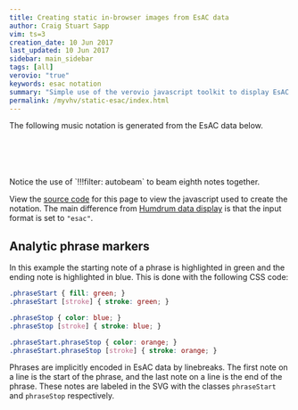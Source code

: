 ```yaml
---
title: Creating static in-browser images from EsAC data
author: Craig Stuart Sapp
vim: ts=3
creation_date: 10 Jun 2017
last_updated: 10 Jun 2017
sidebar: main_sidebar
tags: [all]
verovio: "true"
keywords: esac notation 
summary: "Simple use of the verovio javascript toolkit to display EsAC data as graphical notation on a stand-alone webpage with a tiny bit of javascript."
permalink: /myvhv/static-esac/index.html
---
```


<style>

/* Analytic phrase markers */

.phraseStart { fill: green; }
.phraseStart [stroke] { stroke: green; }

.phraseStop { color: blue; }
.phraseStop [stroke] { stroke: blue; }

.phraseStart.phraseStop { color: orange; }
.phraseStart.phraseStop [stroke] { stroke: orange; }

</style>



The following music notation is generated from the EsAC data below.

<div id="notation"></div>
<pre style="width:500px; margin:auto; margin-top:50px;" id="text"></pre>

<script type="application/x-esac" id="source">!!!filter: autobeam
BOEHME
CUT[ES IST IN DEINEN LIEDERN MEIN VOLK DIR PROPHEZEIT]
REG[Europa, Mitteleuropa, Deutschland]
KEY[B0029  08  C 4/4]
MEL[12  3_3_4_3_  522_0_
    23  4_4_6_54  3__0_
    1_  6_6_+1_76  655_0_
    +1_  5_355_42  1__0_
    1_  6_6_+1_76  655_0_
    +1_  5_355_42  1__0_ //] >>
FCT[politisch, national, Vaterlands - Lied]
</script>

<script>

// var vrvToolkit;

window.addEventListener("DOMContentLoaded", function() {
	// vrvToolkit = new verovio.toolkit();
	showMyEsac("source", "notation", "text");
});

function showMyEsac(sourceid, targetid, textid) {
	if (!vrvToolkit) {
		return;
	}
	var source = document.querySelector("#" + sourceid);
	var target = document.querySelector("#" + targetid);
	var text   = document.querySelector("#" + textid);
	var esac = source.textContent;

	if (!esac) {
		return;
	}
	if (!target) {
		return;
	}
	text.textContent = esac;
	var options = {
		inputFormat: "esac",
		adjustPageHeight: 1,
		pageHeight: 20000,
		pageWidth: 1300,
		spacingLinear: 0.24,
		spacingNonLinear: 0.55,
		spacingStaff: 1,
		scale: 50,
		font: "Leipzig"
	};
	var svg = vrvToolkit.renderData(esac, options);
	target.innerHTML = svg;
	target.style.marginTop = "-50px";
	target.style.marginLeft = "100px";
}

</script>

<br/>
<br/>
Notice the use of `!!!filter: autobeam` to beam eighth notes together.


View the [source code](https://raw.githubusercontent.com/humdrum-tools/vhv-documentation/gh-pages/myvhv/static-esac/index.md)
for this page to view the javascript used to create the notation.  The main
difference from [Humdrum data display](/myvhv/static) is that the input format
is set to `"esac"`.


## Analytic phrase markers ##

In this example the starting note of a phrase is highlighted in green and the ending
note is highlighted in blue.  This is done with the following CSS code:


```CSS
.phraseStart { fill: green; }
.phraseStart [stroke] { stroke: green; }

.phraseStop { color: blue; }
.phraseStop [stroke] { stroke: blue; }

.phraseStart.phraseStop { color: orange; }
.phraseStart.phraseStop [stroke] { stroke: orange; }
```

Phrases are implicitly encoded in EsAC data by linebreaks.  The first note
on a line is the start of the phrase, and the last note on a line is the
end of the phrase.  These notes are labeled in the SVG with the classes
`phraseStart` and `phraseStop` respectively.



